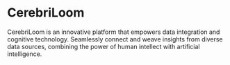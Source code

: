 # CerebriLoom
CerebriLoom is an innovative platform that empowers data integration and cognitive technology. Seamlessly connect and weave insights from diverse data sources, combining the power of human intellect with artificial intelligence.
